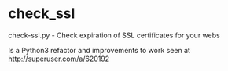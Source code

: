 # check_ssl
check-ssl.py - Check expiration of SSL certificates for your webs

Is a Python3 refactor and improvements to work seen at http://superuser.com/a/620192